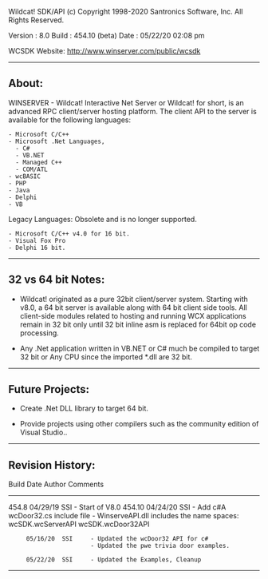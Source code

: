 Wildcat! SDK/API
(c) Copyright 1998-2020 Santronics Software, Inc. All Rights Reserved.

Version   : 8.0
Build     : 454.10 (beta)
Date      : 05/22/20 02:08 pm

WCSDK Website: http://www.winserver.com/public/wcsdk

------
About:
------

WINSERVER - Wildcat! Interactive Net Server or Wildcat! for short, is an
advanced  RPC client/server hosting platform. The client API to the
server is available for the following languages:

    - Microsoft C/C++
    - Microsoft .Net Languages,
      - C#
      - VB.NET
      - Managed C++
      - COM/ATL
    - wcBASIC
    - PHP
    - Java
    - Delphi
    - VB

Legacy Languages: Obsolete and is no longer supported.

    - Microsoft C/C++ v4.0 for 16 bit.
    - Visual Fox Pro
    - Delphi 16 bit.

-------------------
32 vs 64 bit Notes:
-------------------

- Wildcat! originated as a pure 32bit client/server system.  Starting
  with v8.0, a 64 bit server is available along with 64 bit client side
  tools. All client-side modules related to hosting and running WCX
  applications remain in 32 bit only until 32 bit inline asm is replaced
  for 64bit op code processing.

- Any .Net application written in VB.NET or C# much be compiled to
  target 32 bit or Any CPU since the imported *.dll are 32 bit.


------------------
Future Projects:
------------------

- Create .Net DLL library to target 64 bit.

- Provide projects using other compilers such as the community edition
  of Visual Studio..

-----------------
Revision History:
-----------------

Build    Date      Author  Comments
-----    --------  ------  -------------------------------------------
454.8    04/29/19  SSI     - Start of V8.0
454.10   04/24/20  SSI     - Add c#A wcDoor32.cs include file
                           - WinserveAPI.dll includes the name spaces:
                             wcSDK.wcServerAPI
                             wcSDK.wcDoor32API

         05/16/20  SSI     - Updated the wcDoor32 API for c#
                           - Updated the pwe trivia door examples.

         05/22/20  SSI     - Updated the Examples, Cleanup
-----    --------  ------  -------------------------------------------
